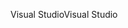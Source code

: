 <span data-ttu-id="119f4-101">Visual Studio</span><span class="sxs-lookup"><span data-stu-id="119f4-101">Visual Studio</span></span>